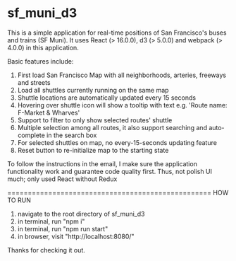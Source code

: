# sf_muni_d3

This is a simple application for real-time positions of San Francisco's buses and trains (SF Muni).
It uses React (> 16.0.0), d3 (> 5.0.0) and webpack (> 4.0.0) in this application.

Basic features include:
1. First load San Francisco Map with all neighborhoods, arteries, freeways and streets
2. Load all shuttles currently running on the same map
3. Shuttle locations are automatically updated every 15 seconds
4. Hovering over shuttle icon will show a tooltip with text e.g. 'Route name: F-Market & Wharves'
5. Support to filter to only show selected routes' shuttle
6. Multiple selection among all routes, it also support searching and auto-complete in the search box
7. For selected shuttles on map, no every-15-seconds updating feature
8. Reset button to re-initialize map to the starting state

To follow the instructions in the email, I make sure the application functionality work and guarantee code quality first.
Thus, not polish UI much; only used React without Redux

==================================================
HOW TO RUN
1. navigate to the root directory of sf_muni_d3
2. in terminal, run "npm i"
3. in terminal, run "npm run start"
4. in browser, visit "http://localhost:8080/"

Thanks for checking it out.



